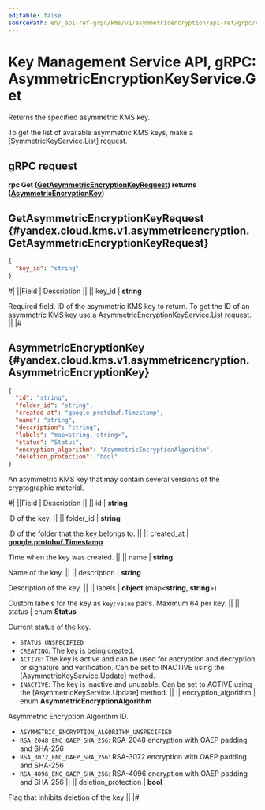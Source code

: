 ```yaml
---
editable: false
sourcePath: en/_api-ref-grpc/kms/v1/asymmetricencryption/api-ref/grpc/AsymmetricEncryptionKey/get.md
---
```


# Key Management Service API, gRPC: AsymmetricEncryptionKeyService.Get

Returns the specified asymmetric KMS key.

To get the list of available asymmetric KMS keys, make a [SymmetricKeyService.List] request.

## gRPC request

**rpc Get ([GetAsymmetricEncryptionKeyRequest](#yandex.cloud.kms.v1.asymmetricencryption.GetAsymmetricEncryptionKeyRequest)) returns ([AsymmetricEncryptionKey](#yandex.cloud.kms.v1.asymmetricencryption.AsymmetricEncryptionKey))**

## GetAsymmetricEncryptionKeyRequest {#yandex.cloud.kms.v1.asymmetricencryption.GetAsymmetricEncryptionKeyRequest}

```json
{
  "key_id": "string"
}
```

#|
||Field | Description ||
|| key_id | **string**

Required field. ID of the asymmetric KMS key to return.
To get the ID of an asymmetric KMS key use a [AsymmetricEncryptionKeyService.List](/docs/kms/asymmetricencryption/api-ref/grpc/AsymmetricEncryptionKey/list#List) request. ||
|#

## AsymmetricEncryptionKey {#yandex.cloud.kms.v1.asymmetricencryption.AsymmetricEncryptionKey}

```json
{
  "id": "string",
  "folder_id": "string",
  "created_at": "google.protobuf.Timestamp",
  "name": "string",
  "description": "string",
  "labels": "map<string, string>",
  "status": "Status",
  "encryption_algorithm": "AsymmetricEncryptionAlgorithm",
  "deletion_protection": "bool"
}
```

An asymmetric KMS key that may contain several versions of the cryptographic material.

#|
||Field | Description ||
|| id | **string**

ID of the key. ||
|| folder_id | **string**

ID of the folder that the key belongs to. ||
|| created_at | **[google.protobuf.Timestamp](https://developers.google.com/protocol-buffers/docs/reference/google.protobuf#timestamp)**

Time when the key was created. ||
|| name | **string**

Name of the key. ||
|| description | **string**

Description of the key. ||
|| labels | **object** (map<**string**, **string**>)

Custom labels for the key as `key:value` pairs. Maximum 64 per key. ||
|| status | enum **Status**

Current status of the key.

- `STATUS_UNSPECIFIED`
- `CREATING`: The key is being created.
- `ACTIVE`: The key is active and can be used for encryption and decryption or signature and verification.
Can be set to INACTIVE using the [AsymmetricKeyService.Update] method.
- `INACTIVE`: The key is inactive and unusable.
Can be set to ACTIVE using the [AsymmetricKeyService.Update] method. ||
|| encryption_algorithm | enum **AsymmetricEncryptionAlgorithm**

Asymmetric Encryption Algorithm ID.

- `ASYMMETRIC_ENCRYPTION_ALGORITHM_UNSPECIFIED`
- `RSA_2048_ENC_OAEP_SHA_256`: RSA-2048 encryption with OAEP padding and SHA-256
- `RSA_3072_ENC_OAEP_SHA_256`: RSA-3072 encryption with OAEP padding and SHA-256
- `RSA_4096_ENC_OAEP_SHA_256`: RSA-4096 encryption with OAEP padding and SHA-256 ||
|| deletion_protection | **bool**

Flag that inhibits deletion of the key ||
|#